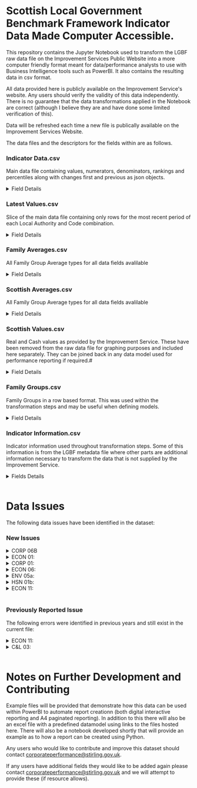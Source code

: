 # Scottish Local Government Benchmark Framework Indicator Data Made Computer Accessible.

This repository contains the Jupyter Notebook used to transform the LGBF raw data file on the Improvement Services Public Website into a more computer friendly format meant for data/performance analysts to use with Business Intelligence tools such as PowerBI. It also contains the resulting data in csv format. 

All data provided here is publicly available on the Improvement Service's website. Any users should verify the validity of this data independently. There is no guarantee that the data transformations applied in the Notebook are correct (although I believe they are and have done some limited verification of this).

Data will be refreshed each time a new file is publically available on the Improvement Services Website.

The data files and the descriptors for the fields within are as follows.

### Indicator Data.csv
Main data file containing values, numerators, denominators, rankings and percentiles along with changes first and previous as json objects.

<details><summary>Field Details</summary>
    
- Key_CodePeriod
    >Concatenated Code and Period to create relationships to Scottish Averages and Scottish Values.
- Key_CodePeriodFamilyGroup
    >Concatenated Code, Period and Family Group to create a relationship to Family Averages.
- Local_Authority
- Code 
- Period
- Real_Value
- Real_Numerator
- Real_Denominator
- Cash_Value
- Cash_Numerator
- Cash_Denominator
- ScotRank
    >Scottish Ranking for each Local Authority within code and Period group based on the aim outlined in Indicator Information.csv. Goldilocks indicators are calculated as rank based on distance from mid point.
- ScotPct
    >Scottish Percentile calculated using the same methodology above.
- FamilyRank
    >Family Group Ranking for each Local Authority within code, Period and family group group based on the aim outlined in Indicator Information.csv. Goldilocks indicators are calculated as rank based on distance from mid point.
- FamilyPct
    >Family Group Percentile calculated using the same methodology above.
- Previous
    >Json object containing the previous rows value fields only; including ranks and percentiles (the first row of each local authority and code combination will be blank). Can be expanded by transforming the column type to Json within PowerQuery or PowerBI.
- First
    >Json object containing the first rows value fields only; including ranks and percentiles (the first row of each local authority and code combination will be blank). Can be expanded by transforming the column type to Json within PowerQuery or PowerBI.
- Changes
    >Json object containing changes from first and previous values as outlined below:
    - ScotRank_ChangeSincePrevious
    - ScotPct_ChangeSincePrevious
    - FamilyRank_ChangeSincePrevious
    - FamilyPct_ChangeSincePrevious
    - ScotRank_ChangeSinceFirst
    - ScotPct_ChangeSinceFirst
    - FamilyRank_ChangeSinceFirst
    - FamilyPct_ChangeSinceFirst
    - Real_Value_ChangeSincePrevious
    - Real_Numerator_ChangeSincePrevious
    - Real_Denominator_ChangeSincePrevious
    - Real_Value_ChangeSinceFirst
    - Real_Numerator_ChangeSinceFirst
    - Real_Denominator_ChangeSinceFirst
    - PercentChange_AimAdjusted_SincePrevious
        >An aim adjusted percentage change between two indicator values. There are two niche cases here. One where previous and current values are both 0 resulting in 0% in all cases. Another where only the previous value is 0 resulting in None being returned as it is not possible to calculate % change from 0. Having looked at the dataset this has only occured 3 times and only affects Orkney and Eilean Siar for CHN20b. Further to this changes in percentage indicators are calculated using 100 as a denominator rather than previous. This is to avodi situations where very small percentages return 1000% or more change (which for our purposes seemed unreasonable to report). Goldilocks indicators are handled by calculating distance from midpoint for current and previous and using these to calculate the percentage.
    - PercentChange_AimAdjusted_SinceFirst
        > An aim adjusted percentage change between two indicator values. There are two niche cases here. One where first and current values are both 0 resulting in 0% in all cases. Another where only the previous value is 0 resulting in None being returned as it is not possible to calculate % change from 0. Having looked at the dataset this has only occured 3 times and only affects Orkney and Eilean Siar for CHN20b. Further to this changes in percentage indicators are calculated using 100 as a denominator rather than previous. This is to avodi situations where very small percentages return 1000% or more change (which for our purposes seemed unreasonable to report). Goldilocks indicators are handled by calculating distance from midpoint for first and current and using these to calculate the percentage.
</details>

### Latest Values.csv
Slice of the main data file containing only rows for the most recent period of each Local Authority and Code combination.

<details><summary>Field Details</summary>
    
- Key_CodePeriod
    >Concatenated Code and Period to create relationships to Scottish Averages and Scottish Values.
- Key_CodePeriodLA
    >Concatenated Code Period and Local Authority to create relationships to the main data file.
- Key_CodePeriodFamilyGroup
    >Concatenated Code, Period and Family Group to create a relationship to Family Averages.
- LocalAuthority
- Code 
- Period
- Real_Value
- Real_Numerator
- Real_Denominator
- ScotRank
    >Scottish Ranking for each Local Authority within code and Period group based on the aim outlined in Indicator Information.csv. Goldilocks indicators are calculated as rank based on distance from mid point.
- ScotPct
    >Scottish Percentile calculated using the same methodology above.
- FamilyRank
    >Family Group Ranking for each Local Authority within code, Period and family group group based on the aim outlined in Indicator Information.csv. Goldilocks indicators are calculated as rank based on distance from mid point.
- FamilyPct
    >Family Group Percentile calculated using the same methodology above.
- Previous
    >Json object containing the previous rows value fields only; including ranks and percentiles (the first row of each local authority and code combination will be blank). Can be expanded by transforming the column type to Json within PowerQuery or PowerBI.
- First
    >Json object containing the first rows value fields only; including ranks and percentiles (the first row of each local authority and code combination will be blank). Can be expanded by transforming the column type to Json within PowerQuery or PowerBI.
- Changes
    >Json object containing changes from first and previous values as outlined below:
    - ScotRank_ChangeSincePrevious
    - ScotPct_ChangeSincePrevious
    - FamilyRank_ChangeSincePrevious
    - FamilyPct_ChangeSincePrevious
    - ScotRank_ChangeSinceFirst
    - ScotPct_ChangeSinceFirst
    - FamilyRank_ChangeSinceFirst
    - FamilyPct_ChangeSinceFirst
    - Real_Value_ChangeSincePrevious
    - Real_Numerator_ChangeSincePrevious
    - Real_Denominator_ChangeSincePrevious
    - Real_Value_ChangeSinceFirst
    - Real_Numerator_ChangeSinceFirst
    - Real_Denominator_ChangeSinceFirst
    - PercentChange_AimAdjusted_SincePrevious
        >An aim adjusted percentage change between two indicator values. There are two niche cases here. One where previous and current values are both 0 resulting in 0% in all cases. Another where only the previous value is 0 resulting in None being returned as it is not possible to calculate % change from 0. Having looked at the dataset this has only occured 3 times and only affects Orkney and Eilean Siar for CHN20b. Further to this changes in percentage indicators are calculated using 100 as a denominator rather than previous. This is to avoid situations where very small percentages return 1000% or more change (which for our purposes seemed unreasonable to report). Goldilocks indicators are handled by calculating distance from midpoint for current and previous and using these to calculate the percentage.
    - PercentChange_AimAdjusted_SinceFirst
        > An aim adjusted percentage change between two indicator values. There are two niche cases here. One where first and current values are both 0 resulting in 0% in all cases. Another where only the previous value is 0 resulting in None being returned as it is not possible to calculate % change from 0. Having looked at the dataset this has only occured 3 times and only affects Orkney and Eilean Siar for CHN20b. Further to this changes in percentage indicators are calculated using 100 as a denominator rather than previous. This is to avoid situations where very small percentages return 1000% or more change (which for our purposes seemed unreasonable to report). Goldilocks indicators are handled by calculating distance from midpoint for first and current and using these to calculate the percentage.
</details>

### Family Averages.csv
All Family Group Average types for all data fields avalilable

<details><summary>Field Details</summary>
    
- Key_CodePeriodFamily_Group
    > Concatenated Code, Period and Family Group to create a relationship to Indicator Data.
- Code
- Period
- Family_Group
- FamilyAv_LA_Real
    > Average of Local Authority real values within each Family Group, Code and Period combination
- FamilyAv_LA_Num_Real
    > Average of Local Authority real numerator values within each Family Group, Code and Period combination
- FamilyAv_LA_Den_Real
    > Average of Local Authority real denominator values within each Family Group, Code and Period combination
- FamilyAv_NumDen_Real
    > Average created by summing the real numerator values and denominator values for each Family Group, Code and Period combination and dividing them together appropriately.

</details>

### Scottish Averages.csv
All Family Group Average types for all data fields avalilable

<details><summary>Field Details</summary>
- Code
    > Corrected to be A-Z sortable.
- Period
- ScotAv_LA_Real
    > Average of Local Authority real values within each Code and Period combination
- ScotAv_LA_Num_Real
    > Average of Local Authority real numerator values within each Code and Period combination
- ScotAv_LA_Den_Real
    > Average of Local Authority real denominator values within each Code and Period combination
- ScotAv_NumDen_Real
    > Average created by summing the real numerator values and denominator values for each Code and Period combination and dividing them together appropriately.
- Key_CodePeriod
    > Concatenated Code and Period to create a relationship to Indicator Data.
</details>

### Scottish Values.csv
Real and Cash values as provided by the Improvement Service. These have been removed from the raw data file for graphing purposes and included here separately. They can be joined back in any data model used for performance reporting if required.#

<details><summary>Field Details</summary>
    
- Key_CodePeriod
    > Concatenated Code and Period to create a relationship to Indicator Data.
- Code
    > Corrected to be A-Z sortable.
- Period
- IS_Scot_Real_Value
- IS_Scot_Cash_Value
</details>

### Family Groups.csv
Family Groups in a row based format. This was used within the transformation steps and may be useful when defining models.

<details><summary>Field Details</summary>

- Local_Authority
- Type
    > Type of grouping. Either "Environmental, Culture & Leisure, Economic Development, Corporate and Property indicators" or "Children, Social Work and Housing indicators"
- Family_Group
    > Family Group Number
</details>

### Indicator Information.csv
Indicator information used throughout transformation steps. Some of this information is from the LGBF metadata file where other parts are additional information necessary to transform the data that is not supplied by the Improvement Service.

<details><summary>Fields Details</summary>

- Title
    > Indicator title copied from the metadata file
- Code
    > Original code as provided in the raw data file
- Code_Sortable
    > A-Z sortable version of the code e.g original : Env4a, sortable : Env 04a
- ReportingPeriod
    > Period data is reported over e.g Annual, 3 Yearly Aggregate etc.
- MeasureType
    > Measure type e.g Percentage, Rate per 100 etc.
- NumberFormat
    > Number format for use to create a user friendly text string that represents the number. e.g value : 1.23, value with number format applied : 1.23 Weeks
- YMin
    > For graphing purposes the minimum value shown on the y axis
- YMax
    > For graphing purposes the maximum value shown on the y axis
- ISCategory
    > Category as supplied by the improvement service
- Committee
    > Stirling Council's reportable committee. Change these values as appropriate for your own council
- FamilyGrouping
    > Family group type for the indicator.
- StirlingService
    > Stirling Council's reportable service structure (semicolon delimited)
- Ranking_Type
    > Either Ascending (aim to minimise), Descending (aim to maximise) or Goldilocks (aim closest to defined mid-point)
- NumberFormat_NoText
    > Number format that can be used to round the value appropriately without adding string elements
- Source
    > Text Field containing the information from the LGBF metadata for the source of the data.
- Numerator_Multipier
    > Multiplier required to convert back numerator values that have been truncated into £000 or similar. These truncations do not provide valid data to create averages or to verify that the value is equal to the numerator divided by the denominator.
- Denominator_Multiplier
    > Multiplier required to convert back denominator values that have been truncated into £000 or similar. These truncations do not provide valid data to create averagesor or to verify that the value is equal to the numerator divided by the denominator.
- Ranking_GoldilocksMidpoint
    > Mid point for any goldilocks ranking or percentile calculations (if applicable)
</details>
<br>


# Data Issues
The following data issues have been identified in the dataset:
### New Issues

<details><summary>CORP 06B</summary>

- 2020-21 
> Columns are duplicated in the Cash Numerator Denominator sheet
</details>

<details><summary>ECON 01:</summary>

- 2020-21 
> The result of numerator divided by denominator is different than the value for some Local Authorities. These differences are more than 2% different as per the table below:
```table
Type    Code    Period      Local Authority         % Difference
Cash    ECON 01 2020-21     Aberdeenshire           -2%
Cash    ECON 01 2020-21     East Renfrewshire       -6%
Cash    ECON 01 2020-21     Falkirk                 -3%
Cash    ECON 01 2020-21     Perth & Kinross         -3%
Cash    ECON 01 2020-21     Renfrewshire            -2%
Cash    ECON 01 2020-21     Scottish Borders        -4%
Cash    ECON 01 2020-21     West Dunbartonshire     -4%
Real    ECON 01 2020-21     Aberdeenshire           -2%
Real    ECON 01 2020-21     East Renfrewshire       -6%
Real    ECON 01 2020-21     Falkirk                 -3%
Real    ECON 01 2020-21     Perth & Kinross         -3%
Real    ECON 01 2020-21     Renfrewshire            -2%
Real    ECON 01 2020-21     Scottish Borders        -4%
Real    ECON 01 2020-21     West Dunbartonshire     -4%
```
</details>

<details><summary>CORP 01:</summary>

-  2021-22 
> The result of numerator divided by denominator is exactly 2.64% different than the stated real values for all Local Authorities
</details>

<details><summary>ECON 06:</summary>

-  2020-21 
> The result of numerator divided by denominator is exactly 2.71% different than the stated real values for all Local Authorities
</details>

<details><summary>ENV 05a:</summary>

-  2021-22 
> The result of numerator divided by denominator is exactly 2.64% different than the stated real values for all Local Authorities
</details>

<details><summary>HSN 01b:</summary>

-  2021-22 
> The result of numerator divided by denominator is exactly 2.64% different than the stated real values for all Local Authorities
</details>

<details><summary>ECON 11:</summary>

-  2021-22 
> Cash and Real values are identical for all local authorities for all published periods. We assume that the cash values should be inflation adjusted.
</details>
<br>

### Previously Reported Issue
The following errors were identified in previous years and still exist in the current file:

<details><summary>ECON 11:</summary>

-  2015-16
> The result of numerator divided by denominator is approximately 4% different from the stated real and cash values for East Renfrewshire only.
-  2016-17
> The result of numerator divided by denominator is approximately 2% different from the stated real and cash values for East Renfrewshire only

</details>

<details><summary>C&L 03:</summary>

-  2014-15 
> The result of numerator divided by denominator is approximately 28% different from the stated real and cash values for Edinburgh City.
</details>
<br>

# Notes on Further Development and Contributing
Example files will be provided that demonstrate how this data can be used within PowerBI to automate report creationn (both digital interactive reporting and A4 paginated reporting). In addition to this there will also be an excel file with a predefined datamodel using links to the files hosted here. There will also be a notebook developed shortly that will provide an example as to how a report can be created using Python.

Any users who would like to contribute and improve this dataset should contact corporateperformance@stirling.gov.uk.

If any users have additional fields they would like to be added again please contact corporateperformance@stirling.gov.uk and we will attempt to provide these (if resource allows).
